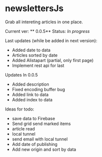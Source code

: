 #  newslettersJs

Grab all intereting articles in one place.

Current ver: ** 0.0.5** Status: *In progress*

Last updates (while be added in next version):

* Added date to data
* Articles sorted by date
* Added Alistapart (partial, only first page)
* Implement rest api for last

Updates In 0.0.5

* Added description
* Fixed encoding buffer bug
* Added link to data
* Added index to data


Ideas for todo:

* save data to Firebase
* Send grid send marked items
* article read
* local tunnel
* send email with local tunnel
* Add date of publishing
* Add new origin and sort by data